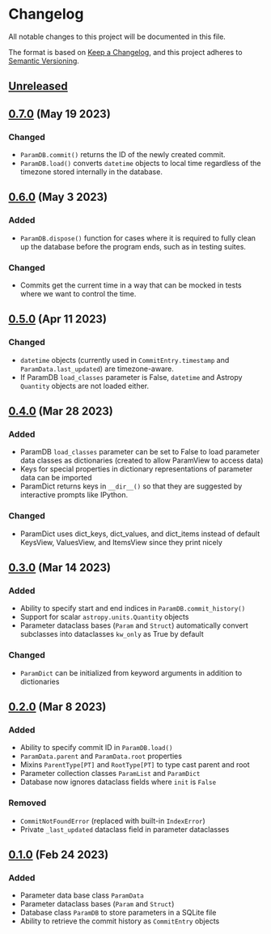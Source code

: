 # Changelog

All notable changes to this project will be documented in this file.

The format is based on [Keep a Changelog](https://keepachangelog.com/en/1.0.0/), and this
project adheres to [Semantic Versioning](https://semver.org/spec/v2.0.0.html).

## [Unreleased]

## [0.7.0] (May 19 2023)

### Changed

- `ParamDB.commit()` returns the ID of the newly created commit.
- `ParamDB.load()` converts `datetime` objects to local time regardless of the timezone
  stored internally in the database.

## [0.6.0] (May 3 2023)

### Added

- `ParamDB.dispose()` function for cases where it is required to fully clean up the
  database before the program ends, such as in testing suites.

### Changed

- Commits get the current time in a way that can be mocked in tests where we
  want to control the time.

## [0.5.0] (Apr 11 2023)

### Changed

- `datetime` objects (currently used in `CommitEntry.timestamp` and
  `ParamData.last_updated`) are timezone-aware.
- If ParamDB `load_classes` parameter is False, `datetime` and Astropy `Quantity`
  objects are not loaded either.

## [0.4.0] (Mar 28 2023)

### Added

- ParamDB `load_classes` parameter can be set to False to load parameter data classes as
  dictionaries (created to allow ParamView to access data)
- Keys for special properties in dictionary representations of parameter data can be
  imported
- ParamDict returns keys in `__dir__()` so that they are suggested by interactive prompts
  like IPython.

### Changed

- ParamDict uses dict_keys, dict_values, and dict_items instead of default KeysView,
  ValuesView, and ItemsView since they print nicely

## [0.3.0] (Mar 14 2023)

### Added

- Ability to specify start and end indices in `ParamDB.commit_history()`
- Support for scalar `astropy.units.Quantity` objects
- Parameter dataclass bases (`Param` and `Struct`) automatically convert subclasses into
  dataclasses `kw_only` as True by default

### Changed

- `ParamDict` can be initialized from keyword arguments in addition to dictionaries

## [0.2.0] (Mar 8 2023)

### Added

- Ability to specify commit ID in `ParamDB.load()`
- `ParamData.parent` and `ParamData.root` properties
- Mixins `ParentType[PT]` and `RootType[PT]` to type cast parent and root
- Parameter collection classes `ParamList` and `ParamDict`
- Database now ignores dataclass fields where `init` is `False`

### Removed

- `CommitNotFoundError` (replaced with built-in `IndexError`)
- Private `_last_updated` dataclass field in parameter dataclasses

## [0.1.0] (Feb 24 2023)

### Added

- Parameter data base class `ParamData`
- Parameter dataclass bases (`Param` and `Struct`)
- Database class `ParamDB` to store parameters in a SQLite file
- Ability to retrieve the commit history as `CommitEntry` objects

[unreleased]: https://github.com/PainterQubits/paramdb/compare/v0.7.0...main
[0.7.0]: https://github.com/PainterQubits/paramdb/releases/tag/v0.7.0
[0.6.0]: https://github.com/PainterQubits/paramdb/releases/tag/v0.6.0
[0.5.0]: https://github.com/PainterQubits/paramdb/releases/tag/v0.5.0
[0.4.0]: https://github.com/PainterQubits/paramdb/releases/tag/v0.4.0
[0.3.0]: https://github.com/PainterQubits/paramdb/releases/tag/v0.3.0
[0.2.0]: https://github.com/PainterQubits/paramdb/releases/tag/v0.2.0
[0.1.0]: https://github.com/PainterQubits/paramdb/releases/tag/v0.1.0
